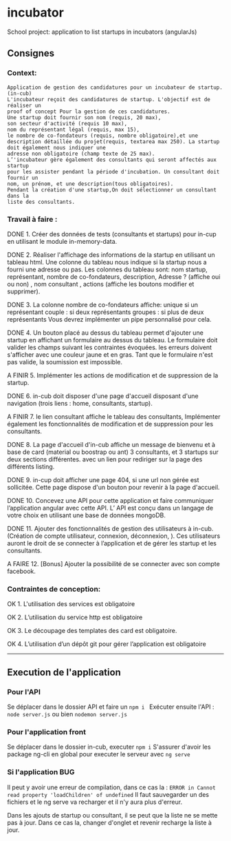 # incubator
School project: application to list startups in incubators (angularJs)

## Consignes

### Context:
    Application de gestion des candidatures pour un incubateur de startup. (in-cub)
    L'incubateur reçoit des candidatures de startup. L'objectif est de réaliser un
    proof of concept Pour la gestion de ces candidatures.
    Une startup doit fournir son nom (requis, 20 max), 
    son secteur d'activité (requis 10 max), 
    nom du représentant légal (requis, max 15), 
    le nombre de co-fondateurs (requis, nombre obligatoire),et une description détaillée du projet(requis, textarea max 250). La startup doit également nous indiquer une
    adresse non obligatoire (champ texte de 25 max).
    L’'incubateur gère également des consultants qui seront affectés aux startup
    pour les assister pendant la période d'incubation. Un consultant doit fournir un
    nom, un prénom, et une description(tous obligatoires).
    Pendant la création d'une startup,On doit sélectionner un consultant dans la
    liste des consultants.

### Travail à faire :
DONE
    1. Créer des données de tests (consultants et startups) pour in-cup en
    utilisant le module in-memory-data.

DONE
    2. Réaliser l'affichage des informations de la startup en utilisant un tableau
    html.
    Une colonne du tableau nous indique si la startup nous a fourni une
    adresse ou pas.
    Les colonnes du tableau sont:
    nom startup, représentant, nombre de co-fondateurs,
    description, Adresse ? (affiche oui ou non) , nom consultant , actions
    (affiche les boutons modifier et supprimer).

DONE
    3. La colonne nombre de co-fondateurs affiche:
    unique si un représentant
    couple : si deux représentants
    groupes : si plus de deux représentants
    Vous devrez implémenter un pipe personnalisé pour cela.

DONE
    4. Un bouton placé au dessus du tableau permet d'ajouter une startup en
    affichant un formulaire au dessus du tableau. Le formulaire doit valider les
    champs suivant les contraintes évoquées. les erreurs doivent s'afficher
    avec une couleur jaune et en gras. Tant que le formulaire n'est pas valide,
    la soumission est impossible.

A FINIR 
    5. Implémenter les actions de modification et de suppression de la
    startup.

DONE
    6. in-cub doit disposer d'une page d'accueil disposant d'une navigation
    (trois liens : home, consultants, startup).

A FINIR
    7. le lien consultant affiche le tableau des consultants, Implémenter
    également les fonctionnalités de modification et de suppression pour les
    consultants.

DONE
    8. La page d'accueil d'in-cub affiche un message de bienvenu et à base de
    card (material ou boostrap ou ant) 3 consultants, et 3 startups sur deux
    sections différentes. avec un lien pour rediriger sur la page des différents
    listing.

DONE
    9. in-cup doit afficher une page 404, si une url non gérée est sollicitée.
    Cette page dispose d'un bouton pour revenir à la page d'accueil.

DONE
    10. Concevez une API pour cette application et faire communiquer
    l’application angular avec cette API. L’ API est conçu dans un langage de
    votre choix en utilisant une base de données mongoDB.

DONE
    11. Ajouter des fonctionnalités de gestion des utilisateurs à in-cub.
    (Création de compte utilisateur, connexion, déconnexion, ). Ces
    utilisateurs auront le droit de se connecter à l’application et de gérer les
    startup et les consultants.

A FAIRE
    12. [Bonus] Ajouter la possibilité de se connecter avec son compte
    facebook.

### Contraintes de conception:

OK    1. L'utilisation des services est obligatoire

OK    2. L’utilisation du service http est obligatoire

OK    3. Le découpage des templates des card est obligatoire.

OK    4. L’utilisation d’un dépôt git pour gérer l’application est obligatoire

______________________________

## Execution de l'application

### Pour l'API 

Se déplacer dans le dossier API et faire un `npm i `
Exécuter ensuite l'API : `node server.js` ou bien `nodemon server.js`

### Pour l'application front
Se déplacer dans le dossier in-cub, executer `npm i`
S'assurer d'avoir les package ng-cli en global pour executer le serveur avec `ng serve`

### Si l'application BUG

Il peut y avoir une erreur de compilation, dans ce cas la : 
`ERROR in Cannot read property 'loadChildren' of undefined`
Il faut sauvegarder un des fichiers et le ng serve va recharger et il n'y aura plus d'erreur.

Dans les ajouts de startup ou consultant, il se peut que la liste ne se mette pas à jour. Dans ce cas la, changer d'onglet et revenir recharge la liste à jour.